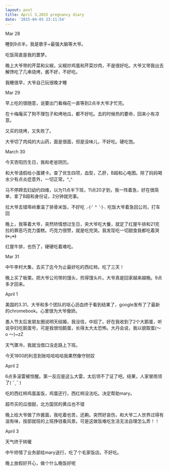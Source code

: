 ```yaml
---
layout: post
title: April 3,2015 pregnancy diary
date: '2015-04-03 23:11:54'
---
```



<span class="s1">Mar 28</span>

<span class="s1">睡到9点半。我是歌手+最强大脑等大爷。</span>

<span class="s1">吃饭简直是我的噩梦。</span>

<span class="s1">晚上大爷带的芹菜和尖椒，尖椒炒鸡蛋和芹菜炒肉，不是很好吃。大爷又带我出去解馋吃了几串烧烤，酱不好，不好吃。</span>

<span class="s1">我睡很早，大爷自己玩很晚才睡</span>

<span class="s1">Mar 29</span>

<span class="s1">早上吃的很随意，说要出门看梅花一直等到2点半大爷才忙完。</span>

<span class="s1">在十梅庵买了狗不理包子和烤地瓜，都不好吃。去的时候热的要命，回来小有凉意。</span>

<span class="s1">又买的烧烤，又失败了。</span>

<span class="s1">大爷切了肉炖的大山药，面是很面，但是没味儿，不好吃。硬吃饱。</span>

<span class="s1">March 30</span>

<span class="s1">今天杏阳历生日，我和老爸阴历。</span>

<span class="s1">和大爷请假给小蛋建卡。查了优生四项，血型，乙肝，B超和心电图。除了妈妈喝水少有点炎症意外，一切正常。^_^</span>

<span class="s1">马不停蹄去妇幼约四维，以为11点半下班，11点20才到，我一阵着急，好在很简单，拿了B超和身份证，2分钟就完事。</span>

<span class="s1">拉大爷去错埠岭重温了排骨米饭，不好吃╭(╯^╰)╮吃饭大爷着急回公司，打车回</span>

<span class="s1">晚上，我等着大爷，突然矫情想过生日，央大爷吃大餐，就定了红屋牛排和21克拉的罪恶巧克力蛋糕。巧克力很赞，就是吃完哭。我发现吃一切甜食我都吃着哭~~~~(>_<)~~~~</span>

<span class="s1">红屋牛排，也伤了，硬硬吃着难吃。</span>

<span class="s1">Mar 31</span>

<span class="s1">中午李村大集，去买了迄今为止最好吃的西红柿。吃了三天！</span>

<span class="s1">晚上买了板栗。把大爷公司带的馒头，煎得馒头片。大爷真是回家越来越晚。9点多才回来。</span>

<span class="s1">April 1</span>

<span class="s1">美国的3.31，大爷和多个团队的呕心沥血终于看到结果了，google发布了了最新的chromebook。心里很为大爷傲娇。</span>

<span class="s1">愚人节太后发朋友圈说明天结婚，我没信，中招了。好在我收到了2个大鹅蛋，听说孕妇吃鹅蛋号，可是我很怕鹅蛋，长得太大太恐怖。大丹会说，我以貌取蛋(～ o ～)~zZ</span>

<span class="s1">天气骤冷，我就当借口没走路上下班。</span>

<span class="s1">今天1800的利息到账哈哈哈哈我果然像守财奴</span>

<span class="s1">April 2</span>

<span class="s1">6点多滚雷被惊醒。第一反应是这么大雷，太后领不了证了吧。结果，人家冒雨领了( ˇˍˇ )</span>

<span class="s1">吃的西红柿鸡蛋盖饭，鸡蛋还行，西红柿没法吃。决定帮助mary。</span>

<span class="s1">超市买的瓜很甜，北方国贸的黄瓜也不错</span>

<span class="s1">晚上给大爷做了炸酱面，我吃着也苦，还齁。突然好哀伤，和大爷二人世界过得有滋有味，按部就班的上班挣钱看风景。可是这做饭难吃生活无法自理怎么弄！！</span>

<span class="s1">April 3</span>

<span class="s1">天气终于转暖</span>

<span class="s1">中午矫情了业务部给mary送行，吃了个毛家饭店。不好吃。</span>

<span class="s1">晚上放假好开心，做个什么晚饭好呢</span>

<span class="s1"> </span>


